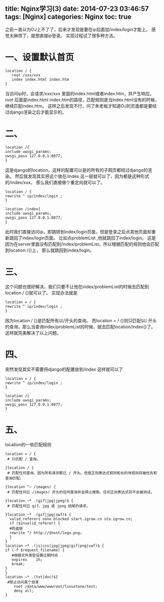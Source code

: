 title: Nginx学习(3)
date: 2014-07-23 03:46:57
tags: [Nginx]
categories: Nginx
toc: true
---
之前一直以为OJ上不了了，后来才发现是要在ip后面加/index/login才能上。
感觉太麻烦了，就想直接ip登录。
实现过程试了很多种方法。
# 一、设置默认首页
```
location / {
   root /xxx/xxx
   index index.html index.htm
}
```
当访问ip时，会请求/xxx/xxx 里面的index.html或者index.htm，并产生响应。
root 后面是index.html index.htm的路径，匹配规则是当index.html没有的时候，继续匹配index.htm。
这样之后发现不行，问了朱老板才知道OJ的页面都是要经过django渲染之后才能显示的。

# 二、
```
location /{
include uwsgi_params;
uwsgi_pass 127.0.0.1:8077;
}
```
这是django的location，这样的配置可以是的所有的子网页都经过django的渲染。
然后我发现其实把这个放在/index 这一层就可以了，因为都是这种形式的/index/xxx。
那么我们直接做个重定向就可以了。
```
location / {
rewrite ^ ip/index/login ;
}

location /index{
include uwsgi_params;
uwsgi_pass 127.0.0.1:8077;
}
```
此时我们直接访问ip，即跳转到index/login页面，但是登录之后点其他页面却重新跳回了index/login页面。
比如点problemList ,他就跳回了index/login。
这是因为在server里面没有匹配到/index/problemList。所以根据匹配的规则他会匹配到location /{}上， 那么就跳回到index/login。

# 三、
这个问题也很好解决，我们只要不让他在index/problemList的时候去匹配到location / {}就可以了。
实现办法就是
```
location = / {
rewrite ^ ip/index/login ;
}
```
因为location / {}是匹配所有以/开头的查询。
而location = / {}则只匹配以/ 开头的查询，那么当查询index/problemList的时候，就去匹配location/index{}了。
这样就完美解决了以上问题。

# 四、
突然发现其实不需要将django的配置放到/index
这样就可以了
```
location = / {
rewrite ^ ip/index/login ;
}

location /{
include uwsgi_params;
uwsgi_pass 127.0.0.1:8077;
}
```

# 五、
location的一些匹配规则
```
location = / {
 # 只匹配 / 查询。
 
}location / {
 # 匹配任何查询，因为所有请求都已 / 开头。但是正则表达式规则和长的块规则将被优先和查询匹配。
 
}location ^~ /images/ {
 # 匹配任何已 /images/ 开头的任何查询并且停止搜索。任何正则表达式将不会被测试。
 
}location ~* .(gif|jpg|jpeg)$ {
 # 匹配任何已 gif、jpg 或 jpeg 结尾的请求。
 
}location ~* .(gif|jpg|swf)$ {
  valid_referers none blocked start.igrow.cn sta.igrow.cn;
  if ($invalid_referer) {
  #防盗链
  rewrite ^/ http://$host/logo.png;
  }
}
location ~* .(js|css|jpg|jpeg|gif|png|swf)$ {
if (-f $request_filename) {
   #根据文件类型设置过期时间
   expires    1h;
   break;
}
}
location ~* .(txt|doc)${ 
 #禁止访问某个目录
    root /data/www/wwwroot/linuxtone/test;
    deny all;
}
```